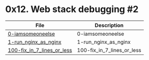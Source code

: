 # 0x12. Web stack debugging #2

| File      | Description |
| ----------- | ----------- |
| [0-iamsomeoneelse](./0-iamsomeoneelse) | 0-iamsomeoneelse |
| [1-run_nginx_as_nginx](./1-run_nginx_as_nginx) | 1-run_nginx_as_nginx |
| [100-fix_in_7_lines_or_less](./100-fix_in_7_lines_or_less) | 100-fix_in_7_lines_or_less |

